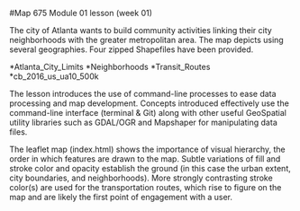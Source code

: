 #Map 675 Module 01 lesson (week 01)

The city of Atlanta wants to build community activities linking their city neighborhoods with the greater metropolitan area. The map depicts using several geographies. Four zipped Shapefiles have been provided.

*Atlanta_City_Limits
*Neighborhoods
*Transit_Routes
*cb_2016_us_ua10_500k

The lesson introduces the use of command-line processes to ease data processing and map development. Concepts introduced
effectively use the command-line interface (terminal & Git) along with other useful GeoSpatial utility libraries such as GDAL/OGR
and Mapshaper for manipulating data files.

The leaflet map (index.html) shows the importance of visual hierarchy, the order in which features are drawn to the map.
Subtle variations of fill and stroke color and opacity establish the ground (in this case the urban extent,
city boundaries, and neighborhoods). More strongly contrasting stroke color(s) are used for the transportation routes,
which rise to figure on the map and are likely the first point of engagement with a user.
